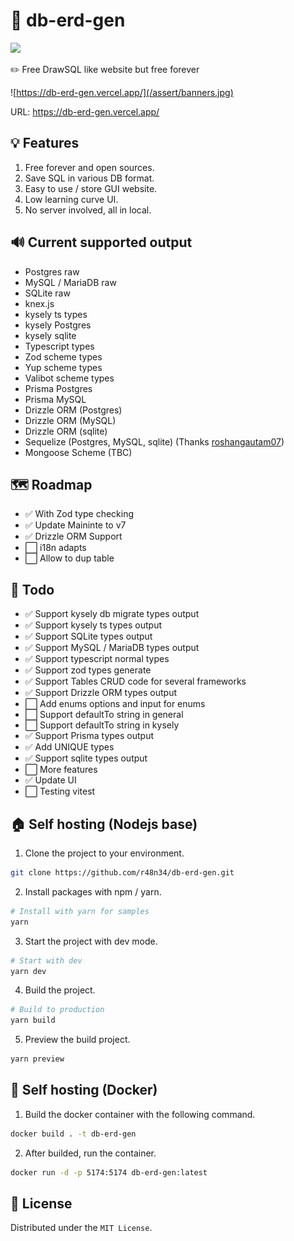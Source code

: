 # 💾 db-erd-gen
<a href="https://github.com/r48n34/db-erd-gen"><img src="https://img.shields.io/github/actions/workflow/status/r48n34/db-erd-gen/test.yml" /></a>

✏️ Free DrawSQL like website but free forever  

![https://db-erd-gen.vercel.app/](/assert/banners.jpg)

URL:
https://db-erd-gen.vercel.app/

## 💡 Features  
1. Free forever and open sources. 
2. Save SQL in various DB format.   
3. Easy to use / store GUI website.  
4. Low learning curve UI.   
5. No server involved, all in local.   

## 🔊 Current supported output  
- Postgres raw  
- MySQL / MariaDB raw 
- SQLite raw
- knex.js  
- kysely ts types
- kysely Postgres
- kysely sqlite
- Typescript types
- Zod scheme types
- Yup scheme types
- Valibot scheme types
- Prisma Postgres
- Prisma MySQL
- Drizzle ORM (Postgres)
- Drizzle ORM (MySQL)
- Drizzle ORM (sqlite)
- Sequelize (Postgres, MySQL, sqlite) (Thanks [roshangautam07](https://github.com/roshangautam07))
- Mongoose Scheme (TBC)

## 🗺️ Roadmap
- ✅ With Zod type checking
- ✅ Update Maininte to v7
- ✅ Drizzle ORM Support
- ⬜️ i18n adapts
- ⬜️ Allow to dup table

## 📝 Todo
- ✅ Support kysely db migrate types output  
- ✅ Support kysely ts types output  
- ✅ Support SQLite types output  
- ✅ Support MySQL / MariaDB types output  
- ✅ Support typescript normal types
- ✅ Support zod types generate
- ✅ Support Tables CRUD code for several frameworks
- ✅ Support Drizzle ORM types output 
- ⬜️ Add enums options and input for enums
- ⬜️ Support defaultTo string in general
- ⬜️ Support defaultTo string in kysely
- ✅ Support Prisma types output  
- ✅ Add UNIQUE types  
- ✅ Support sqlite types output    
- ⬜️ More features  
- ✅ Update UI  
- ⬜️ Testing vitest  

## 🏠 Self hosting (Nodejs base)
1. Clone the project to your environment.
```bash
git clone https://github.com/r48n34/db-erd-gen.git
```

2. Install packages with npm / yarn.
```bash
# Install with yarn for samples
yarn
```

3. Start the project with dev mode.
```bash
# Start with dev
yarn dev
```

4. Build the project.
```bash
# Build to production
yarn build
```

5. Preview the build project.
```bash
yarn preview
```

## 🐳 Self hosting (Docker)
1. Build the docker container with the following command.
```bash
docker build . -t db-erd-gen
```

2. After builded, run the container.
```bash
docker run -d -p 5174:5174 db-erd-gen:latest
```

## 🚗 License
Distributed under the `MIT License`.


